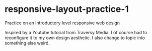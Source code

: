 # responsive-layout-practice-1
Practice on an introductory level responsive web design

Inspired by a Youtube tutorial from Traversy Media. I of course had to reconfigure it to my own design aesthetic. I also change to topic into something else weird.
